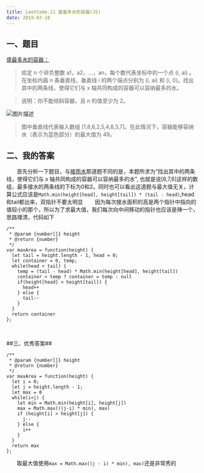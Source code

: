 ```yaml
---
title: LeetCode.11 盛最多水的容器(JS)
date: 2019-07-18
---
```


## 一、题目 ##
[盛最多水的容器：](https://leetcode-cn.com/problems/container-with-most-water/)
>给定 n 个非负整数 a1，a2，...，an，每个数代表坐标中的一个点 (i, ai) 。在坐标内画 n 条垂直线，垂直线 i 的两个端点分别为 (i, ai) 和 (i, 0)。找出其中的两条线，使得它们与 x 轴共同构成的容器可以容纳最多的水。

>说明：你不能倾斜容器，且 n 的值至少为 2。

![图片描述][1]
>图中垂直线代表输入数组 [1,8,6,2,5,4,8,3,7]。在此情况下，容器能够容纳水（表示为蓝色部分）的最大值为 49。

## 二、我的答案 ##
&nbsp;&nbsp;&nbsp;&nbsp;&nbsp;&nbsp;&nbsp;首先分析一下题目，与[接雨水][2]那道题不同的是，本题所求为“找出其中的两条线，使得它们与 x 轴共同构成的容器可以容纳最多的水”, 也就是说[6,7,6]这样的数组，最多接水的两条线的下标为0和2。同时也可以看出这道题与最大值无关，计算公式应该是`Math.min(height[head], height[tail]) * (tail - head)`,head和tail都出来，双指针不要太明显
&nbsp;&nbsp;&nbsp;&nbsp;&nbsp;&nbsp;&nbsp;因为每次接水面积的高是两个指针中指向的值较小的那个，所以为了求最大值，我们每次向中间移动的指针也应该是辣一个，思路理清，代码如下
```
/**
 * @param {number[]} height
 * @return {number}
 */
var maxArea = function(height) {
  let tail = height.length - 1, head = 0;
  let container = 0, temp;
  while(head < tail) {
    temp = (tail - head) * Math.min(height[head], height[tail])
    container < temp ? container = temp : null
    if(height[head] < height[tail]) {
      head++
    } else {
      tail--
    }
  }
  return container
};
```
&nbsp;&nbsp;&nbsp;&nbsp;&nbsp;&nbsp;&nbsp;


##三、优秀答案##

```
/**
 * @param {number[]} height
 * @return {number}
 */
var maxArea = function(height) {
  let i = 0;
  let j = height.length - 1;
  let max = 0
  while(i<j) {
    let min = Math.min(height[i], height[j])
    max = Math.max(((j-i) * min), max)
    if (height[i] > height[j]) {
      j--
    } else {
      i++
    }
  }
  return max
};
```
&nbsp;&nbsp;&nbsp;&nbsp;&nbsp;&nbsp;&nbsp;取最大值使用`max = Math.max((j - i) * min), max)`还是非常秀的


  [1]: https://segmentfault.com/img/bVbfnQP?w=801&h=383
  [2]: https://leetcode-cn.com/problems/trapping-rain-water/